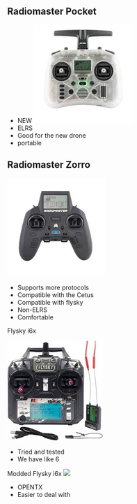## Radiomaster Pocket
- NEW
![](Pasted%20image%2020241020025541.png)
- ELRS
- Good for the new drone
- portable

## Radiomaster Zorro

![](Pasted%20image%2020241020025623.png)
- Supports more protocols
- Compatible with the Cetus
- Compatible with flysky
- Non-ELRS
- Comfortable


Flysky i6x 

![](Pasted%20image%2020241020025715.png)
- Tried and tested 
- We have like 6

Modded Flysky i6x
![](https://www.youtube.com/watch?v=XKxmXl9yOsM)
- OPENTX
- Easier to deal with 


